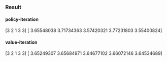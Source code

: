 ### Result

#### policy-iteration
[3 2 1 3 3]
[ 3.65548038  3.71734363  3.57420321  3.77231803  3.55400824]

#### value-iteration
[3 2 1 3 3]
[ 3.65249307  3.65684971  3.64677102  3.66072146  3.64534689]